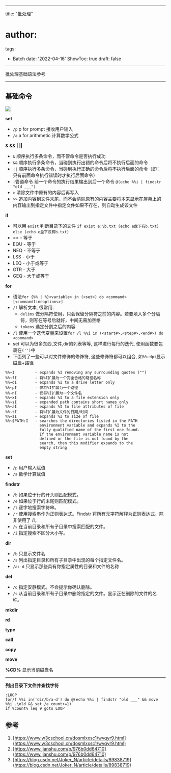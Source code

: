
---
title: "批处理"
# author: 
tags:
  - Batch
date: '2022-04-16'
ShowToc: true
draft: false
---

批处理基础语法参考
<!--more-->

---

## 基础命令

![](https://dynais-imh-hub.oss-cn-hangzhou.aliyuncs.com/img/202204162209786.png#center)


**set**

- `/p` p for prompt 接收用户输入
- `/a` a for arithmetic 计算数学公式

**& && | ||**

- `&` 顺序执行多条命令，而不管命令是否执行成功
- `&&` 顺序执行多条命令，当碰到执行出错的命令后将不执行后面的命令
- `||` 顺序执行多条命令，当碰到执行正确的命令后将不执行后面的命令（即：只有前面命令执行错误时才执行后面命令）
- `|`管道命令 前一个命令的执行结果输出到后一个命令 `@(echo %%i | findstr "old ___")`
- `>` 清除文件中原有的内容后再写入
- `>>` 追加内容到文件末尾，而不会清除原有的内容主要将本来显示在屏幕上的内容输出到指定文件中指定文件如果不存在，则自动生成该文件

**if**

- 可以用 `exist` 判断目录下的文件 `if exist e:\b.txt (echo e盘下有b.txt) else (echo e盘下没有b.txt)`
- == - 等于
- EQU - 等于
- NEQ - 不等于
- LSS - 小于
- LEQ - 小于或等于
- GTR - 大于
- GEQ - 大于或等于

**for**

- 语法`for {%% | %}<variable> in (<set>) do <command> [<commandlineoptions>]`
- `/f` 解析文本, 很常用.
    - `delims` 做分隔符使用，只会保留分隔符之前的内容。若要填入多个分隔符，则写在等号后就好，中间无需加空格
    - `tokens` 选定分割之后的内容
- `/l` 使用一个迭代变量来设置`for /l %%i in (<start#>,<step#>,<end#>) do <command>`
- set 可以为很多东西,文件,dir的列表等等, 这样进行每行的迭代, 使用函数要包裹在`('')`中
- 下面列了一些可以对文件修饰的修饰符, 这些修饰符都可以组合, 如`%%~dpi`显示磁盘+路径

```
%%~I         - expands %I removing any surrounding quotes ("")
%%~fI        - 将%I扩展为一个完全合格的路径名称
%%~dI        - expands %I to a drive letter only
%%~pI        - 仅将%I扩展为一个路径
%%~nI        - 仅将%I扩展为一个文件名
%%~xI        - expands %I to a file extension only
%%~sI        - expanded path contains short names only
%%~aI        - expands %I to file attributes of file
%%~tI        - 将%I扩展为文件的日期/时间
%%~zI        - expands %I to size of file
%%~$PATH:I   - searches the directories listed in the PATH
               environment variable and expands %I to the
               fully qualified name of the first one found.
               If the environment variable name is not
               defined or the file is not found by the
               search, then this modifier expands to the
               empty string
```

**set**

- `/p` 用户输入赋值
- `/a` 数学计算赋值

**findstr**

- `/b` 如果位于行的开头则匹配模式。
- `/e` 如果位于行的末尾则匹配模式。
- `/l` 逐字地搜索字符串。
- `/r` 使用搜索串作为正则表达式。Findstr 将所有元字符解释为正则表达式，除非使用了 /l。
- `/s` 在当前目录和所有子目录中搜索匹配的文件。
- `/i` 指定搜索不区分大小写。

**dir**

- `/b` 只显示文件名
- `/s` 列出指定目录和所有子目录中出现的每个指定文件名。
- `/a:-d` 只显示那些具有你指定属性的目录和文件的名称

**del**

- `/q` 指定安静模式。不会提示你确认删除。
- `/s` 从当前目录和所有子目录中删除指定的文件。显示正在删除的文件的名称。

**mkdir**

**rd**

**type**

**call**

**copy**

**move**

**%CD%** 显示当前磁盘名

---

**列出目录下文件并查找字符**

```
:LOOP
for/f %%i in('dir/b/a-d') do @(echo %%i | findstr "old ___" && move %%i .\old && set /a count+=1)
if %count% leq 9 goto LOOP
```

## 参考

1. [https://www.w3cschool.cn/dosmlxxsc1/wvqyr9.html](https://www.w3cschool.cn/dosmlxxsc1/wvqyr9.html)
2. [https://www.jianshu.com/p/976b0dd64710](https://www.jianshu.com/p/976b0dd64710)
3. [https://blog.csdn.net/Joker_N/article/details/89838719](https://blog.csdn.net/Joker_N/article/details/89838719)